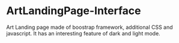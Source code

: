 # ArtLandingPage-Interface
Art Landing page made of boostrap framework, additional CSS and javascript. It has an interesting feature of dark and light mode.
